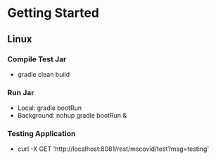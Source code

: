 # Getting Started

## Linux

### Compile Test Jar
* gradle clean build

### Run Jar
* Local:      gradle bootRun 
* Background: nohup gradle bootRun &

### Testing Application
* curl -X GET 'http://localhost:8081/rest/mscovid/test?msg=testing'

